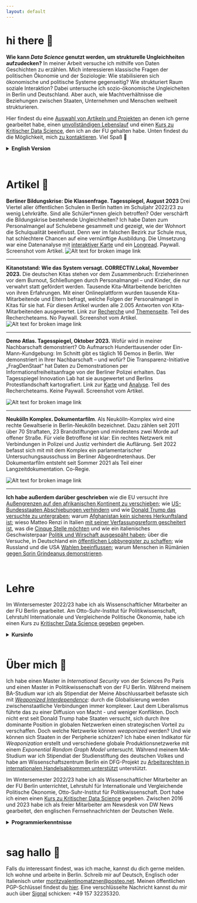 ```yaml
---
layout: default
---
```


# hi there 🌸 
**Wie kann _Data Science_ genutzt werden, um strukturelle Ungleichheiten aufzudecken?** In meiner Arbeit versuche ich mithilfe von Daten Geschichten zu erzählen. Mich interessieren klassische Fragen der politischen Ökonomie und der Soziologie: Wie stabilisieren sich ökonomische und politische Systeme gegenseitig? Wie strukturiert Raum soziale Interaktion? Dabei untersuche ich sozio-ökonomische Ungleicheiten in Berlin und Deutschland. Aber auch, wie  Machtverhältnisse die Beziehungen zwischen Staaten, Unternehmen und Menschen weltweit strukturieren. 

Hier findest du eine [Auswahl von Artikeln und Projekten](#artikel-🌸) an denen ich gerne gearbeitet habe, einen [unvollständigen Lebenslauf](#über-mich-🌸) und einen [Kurs zu Kritischer Data Science](#lehre), den ich an der FU gehalten habe. Unten findest du die Möglichkeit, mich [zu kontaktieren](#sag-hallo-🌸). Viel Spaß 👻

<details>
<summary> 
<b>English Version</b>
</summary> 
<br>
hi there. I am interested in the political (economy) of data and how data (science) can be used to uncover structural inequalities. Before turning to journalism I worked as a reasearcher at the Free University of Berlin and taught a class on Critical Data Science. I hold an MA in Political Science from FU Berlin and a MA in International Security from Sciences Po Paris. 
<br>
<br>
Some stories I published this year that I am proud of include: 
<br>
<br>
Berlin's Missing Teachers. Berlin has an educational crisis. But are all students affected equally? I scraped data for public schools in Berlin and showed how the lack of teachers overproportionally affetcs poor neighbourhoods.
<br>
Kita Notstand. Not only public schools, but also the German pre-school system is in crisis. Due to a recent study, more than 380.000 children lack a spot and the system is short of almost 100.000 educators. We created a survey for parents and educators and got more than 6.600 responses. They paint a dire picture of a collapsing system. 
<br>
Demo Atlas. We analyzed years and years of data on all demonstrations that took place in Berlin. 
<br>
<br>
In case you are interested in working with me send me a message at moritzvalentinomatzner@posteo.net 
</details>

<br>
<br>

# Artikel 🌸
**Berliner Bildungskrise: Die Klassenfrage. Tagesspiegel, August 2023** Drei Viertel aller öffentlichen Schulen in Berlin hatten im Schuljahr 2022/23 zu wenig Lehrkräfte. Sind alle Schüler\*innen gleich betroffen? Oder verschärft die Bildungskrise bestehende Ungleichheiten? Ich habe Daten zum Personalmangel auf Schulebene gesammelt und gezeigt, wie der Wohnort die Schulqualität beeinflusst. Denn wer im falschen Bezirk zur Schule mus, hat schlechtere Chancen auf eine vernünftige Ausbildung. Die Umsetzung war eine Datenanalyse mit [interaktiver Karte](https://interaktiv.tagesspiegel.de/lab/berliner-klassenfrage-hier-gibt-es-am-meisten-unterrichtsausfall-datenanalyse-und-interakive-karte/) und ein [Longread](https://interaktiv.tagesspiegel.de/lab/ohne-reserve-eine-berliner-schulleiterin-kaempft-mit-dem-lehrermangel/). Paywall. Screenshot vom Artikel. 
![Alt text for broken image link](assets/img/lehrkraefte.png)

---

**Kitanotstand: Wie das System versagt. CORRECTIV.Lokal, November 2023.** Die deutschen Kitas stehen vor dem Zusammenbruch: Erzieherinnen vor dem Burnout, Schließungen durch Personalmangel – und Kinder, die nur verwahrt statt gefördert werden. Tausende Kita-Mitarbeitende berichten von ihren Erfahrungen. Mit einer Onlineplattform wurden tausende Kita-Mitarbeitende und Eltern befragt, welche Folgen der Personalmangel in Kitas für sie hat. Für diesen Artikel wurden alle 2.005 Antworten von Kita-Mitarbeitenden ausgewertet. Link zur [Recherche](https://correctiv.org/aktuelles/bildung/2023/11/14/kitanotstand-wie-das-system-versagt-personalmangel-erzieher/) und [Themenseite](https://correctiv.org/aktuelles/bildung/2023/11/10/kitanotstand-was-sie-tun-koennen/). Teil des Rechercheteams. No Paywall. Screenshot vom Artikel. 
![Alt text for broken image link](assets/img/kitas.png)

---

**Demo Atlas. Tagesspiegel, Oktober 2023.** Wofür wird in meiner Nachbarschaft demonstriert? Ob Aufmarsch Hunderttausender oder Ein-Mann-Kundgebung: Im Schnitt gibt es täglich 16 Demos in Berlin. Wer demonstriert in Ihrer Nachbarschaft – und wofür? Die Transparenz-Initiative „FragDenStaat“ hat Daten zu Demonstrationen per Informationsfreiheitsanfrage von der Berliner Polizei erhalten. Das Tagesspiegel Innovation Lab hat sie ausgewertet und Berlins Protestlandschaft kartografiert. Link zur [Karte](https://interaktiv.tagesspiegel.de/lab/demo-atlas-berlin-wofuer-wird-in-meiner-nachbarschaft-demonstriert/) und [Analyse](https://interaktiv.tagesspiegel.de/lab/demo-analyse-berlin-wofuer-gehen-die-leute-auf-die-strasse/). Teil des Rechercheteams. Keine Paywall. Screenshot vom Artikel. 

![Alt text for broken image link](assets/img/demoatlas.png)

---

**Neukölln Komplex. Dokumentarfilm**. Als Neukölln-Komplex wird eine rechte Gewaltserie in Berlin-Neukölln bezeichnet. Dazu zählen seit 2011 über 70 Straftaten, 23 Brandstiftungen und mindestens zwei Morde auf offener Straße. Für viele Betroffene ist klar: Ein rechtes Netzwerk mit Verbindungen in Polizei und Justiz verhindert die Auflärung. Seit 2022 befasst sich mit mit dem Komplex ein parlamentarischer Untersuchungsausschuss im Berliner Abgeordnetenhaus. Der Dokumentarfilm entsteht seit Sommer 2021 als Teil einer Langzeitdokumentation. Co-Regie.

![Alt text for broken image link](assets/img/nkk.png)

---

**Ich habe außerdem darüber geschrieben** wie die EU versucht ihre [Außengrenzen auf den afrikanischen Kontinent zu verschieben](https://www.sueddeutsche.de/politik/migrationspolitik-wie-europa-fluechtlinge-in-afrika-aufhalten-will-1.3314104); wie [US-Bundesstaaten Abschiebungen verhindern](https://www.sueddeutsche.de/politik/usa-wir-werden-kein-zahnrad-in-trumps-abschiebemaschine-sein-1.3351675) und wie [Donald Trump das versuchte zu untergraben](https://www.sueddeutsche.de/politik/abschiebungen-in-den-usa-trumps-angriff-auf-elf-millionen-1.3379310); warum [Afghanistan kein sicheres Herkunftsland ist](https://www.sueddeutsche.de/politik/abschiebung-nach-afghanistan-afghanistan-ist-zweifelsfrei-kein-sicheres-herkunftsland-1.3296536); wieso Matteo Renzi in Italien [mit seiner Verfassungsreform gescheitert ist](https://www.sueddeutsche.de/politik/italien-wieso-renzi-mit-seiner-verfassungsreform-gescheitert-ist-1.3280174), was die [Cinque Stelle möchten](https://www.sueddeutsche.de/politik/europaeisches-parlament-fuenf-sterne-und-die-liberalen-eine-absurde-allianz-1.3325639) und wie ein italienisches Geschwisterpaar [Politik und Wirschaft ausgespäht haben](https://www.sueddeutsche.de/politik/italien-spionagezentrale-in-rom-ausgehoben-1.3327575); über die Versuche, in Deutschland ein [öffentlichen Lobbyregister zu schaffen](https://www.sueddeutsche.de/politik/oeffentliches-lobbyregister-lobbyismus-muss-ueberwacht-werden-koennen-1.3360659); wie Russland und die USA [Wahlen beeinflussen](https://www.sueddeutsche.de/politik/wahlforscher-das-sollte-nicht-verharmlost-werden-1.3390497); warum Menschen in Rümänien [gegen Sorin Grindeanus demonstrieren](https://www.sueddeutsche.de/politik/proteste-gegen-regierung-warum-die-rumaenen-in-aufruhr-sind-1.3366611). 

<br>

# Lehre
Im Wintersemester 2022/23 habe ich als Wissenschaftlicher Mitarbeiter an der FU Berlin gearbeitet. Am Otto-Suhr-Institut für Politikwissenschaft, Lehrstuhl Internationale und Vergleichende Politische Ökonomie, habe ich einen Kurs zu [Kritischer Data Science gegeben](https://moritzvalentinomatzner.shinyapps.io/kdst/) gegeben. 
<details>
<summary> 
<b>Kursinfo</b>
</summary> 
<br>

**Leitfragen**. Wie kann quantitative Datenarbeit für emanzipatorische Wissenschaft genutzt werden? Was sind die Rahmenbedingungen für eine kritische Auseinandersetzung mit Daten und quantitativen Methoden?

<br>
<br>

<b>Der Kurs Kritische Data Science</b> macht Studierende mit Grundkenntnissen des Programmierens und dem Sammeln, Visualisieren und Analysieren von Daten in der Scriptsprache R vertraut. Doch das Sammeln und Analysieren von Daten ist intim mit einer Geschichte von Diskrimierung, Ausbeutung und Unterdrückung verwoben. Es ist und war vor allem ein Instrument der Mächtigen: Weiße Kolonialisten, welche die Produktivität versklavter Menschen überwachten. Polizeien, welche mithilfe von Algorithmen Unterdrückungsdynamiken verstärken. Daten sind Macht. Und deswegen widmet sich der Kurs auch einer Analyse von Macht: Wer zieht die Linie zwischen Information und Datenpunkt? Welche Perspektiven und politischen Grundsätze sind in Daten eingeschrieben? Wer produziert Daten über wen? Der Kurs hinterfragt die sozialen Beziehungen, welche in Daten und computergestützten Methoden der Analyse eingeschrieben sind durch eine intersektionale, machtkritische Linse. Und versucht Antworten darauf zu geben, wie Daten aus einer emanzipatorischen Perspektive genutzt werden können. Dabei widmet sich der Kurs akademischer Literatur aber auch Projekten aus dem journalistischen, künstlerischen und aktivistischen Kontext: Bereits 1895 sammelte die schwarze Datenjournalistin und Aktivistin Ida B. Wells einen Datensatz über Lynchungen schwarzer Menschen in den USA. Der Datensatz, ergänzt mit Erzählungen zu den Morden konstruiert einen datengestützten Gegennarrative. Das umfassenste Archiv von Femiziden in Mexiko stellt nicht die Regierung bereit, sondern die Aktivistin María Salguero aka Princesa. Und 2020 sammeln Aktivist:innen von Peng! und der ISD Daten zum kolonialen Vermächtnis deutscher Straßennamen, um ein “umerinnern” zu bewirken.

<br>
<br>

**Als ein Einführungskurs** richtet sich der Kurs explizit an Studierende ohne Vorkenntnisse in Statistik und Programmieren. Teilnehmende sollen ermutigt werden ihre eigenen datengestützten Analysen und Projekte im Kontext ihres gesellschaftswissenschaftlichen Studiums oder Aktivismus umzusetzen. Der Kurs soll Raum dafür geben, dass Studierende (wenn sie das möchten) in der Gemeinschaft ihre Ideen und Projekte präsentieren. Die Arbeit in Teams ist ausdrücklich erlaubt.

<br>
<br>

**Nach Vollendung des Kurses können Studierende**: 
<ul>
    <li>Ihre eigene empirische Forschungsfrage und -methodik artikulieren
    <li>Daten selbständig aus dem Internet sammeln
    <li>durch deskriptive Statistik, einfache quantitative Methoden (OLS-Regression) und fortgeschrittene Visualisierungen Zusammenhänge entdecken und kommunizieren
    <li> Datenquellen und ihre Erhebungsmethodik kritisch hinterfragen
    <li>eine eigene, einfache Website (wie diese) programmieren und hosten um ihr Abschlussprojekt vorzustellen.
</ul> 
</details>
<br>

# Über mich 🌸
Ich habe einen Master in _International Security_ von der Sciences Po Paris und einen Master in Politikwissenschaft von der FU Berlin. Während meinem BA-Studium war ich als Stipendiat der Meine Abschlussarbeit befasste sich mit [_Weaponized Interdependence_](https://direct.mit.edu/isec/article/44/1/42/12237/Weaponized-Interdependence-How-Global-Economic): durch die Globalisierung werden zwischenstaatliche Verbindungen immer komplexer. Laut dem Liberalismus führte das zu einer Diffusion von Macht - und weniger Konflikten. Doch nicht erst seit Donald Trump habe Staaten versucht, sich durch ihre dominante Position in globalen Netzwerken einen strategischen Vorteil zu verschaffen. Doch welche Netzwerke können _weaponized_ werden? Und wie können sich Staaten in der Peripherie schützen? Ich habe einen Indikator für _Weaponization_ erstellt und verschiedene globale Produktionsnetzwerke mit einem _Exponential Random Graph Model_ untersucht. Während meinem MA-Studium war ich Stipendiat der Studienstiftung des deutschen Volkes und habe am  Wissenschaftszentrum Berlin ein DFG-Projekt zu [Arbeitsrechten in internationalen Handelsabkommen unterstützt](https://onlinelibrary.wiley.com/doi/10.1111/jcms.13285) unterstützt. 
<br>

Im Wintersemester 2022/23 habe ich als Wissenschaftlicher Mitarbeiter an der FU Berlin unterrichtet, Lehrstuhl für Internationale und Vergleichende Politische Ökonomie, Otto-Suhr-Institut für Politikwissenschaft. Dort habe ich einen einen [Kurs zu Kritischer Data Science](#-Lehre-🌸) gegeben. Zwischen 2016 und 2023 habe ich als freier Mitarbeiter am Newsdesk von DW News gearbeitet, den englischen Fernsehnachrichten der Deutschen Welle. 
<details>
<summary> 
<b>Programmierkenntnisse</b>
</summary> 
<br>
<ul>
  <li>Webscraping mit und ohne APIs.</li>
  <li>Analyse und Visualisierung von Daten in R mit einem besonderes Interesse an räumlichen Daten (Vektor und Raster). </li>
  <li>Deskriptive und grundlegende inferentielle Statistik. </li>
  <li>Netzwerkanalyse und multivariate Regressionsanalysen. </li>
  <li>Grundlegendes Arbeiten mit Methoden des Natural Language Processing. </li>
</ul>
</details>
<br>

# sag hallo 🌸
Falls du interessant findest, was ich mache, kannst du dich gerne melden. Ich wohne und arbeite in Berlin. Schreib mir auf Deutsch, Englisch oder Italienisch unter moritzvalentinomatzner@posteo.net. Meinen öffentlichen PGP-Schlüssel findest du [hier](https://keys.openpgp.org/search?q=F67B48E81DD633CCB665B44D9288E9D994472E2B). Eine verschlüsselte Nachricht kannst du mir auch über [Signal](https://signal.org/de/) schicken: +49 157 32235320. 


